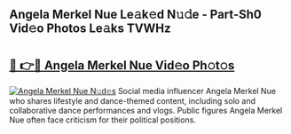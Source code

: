 ## Angela Merkel Nue Le𝚊k𝚎d N𝚞𝚍e - Part-Sh0 Vid𝚎o Photos Le𝚊ks TVWHz

# <h2><a href="http://fb4ymfg.evod.top/?m=Angela+Merkel+Nue">🔗 👉🔴 Angela Merkel Nue Vid𝚎o Ph𝚘t𝚘s</a></h2>

[![Angela Merkel Nue N𝚞d𝚎s](https://i.imgur.com/8V9OHl7.gif)](http://fb4ymfg.evod.top/?m=Angela+Merkel+Nue)
Social media influencer Angela Merkel Nue who shares lifestyle and dance-themed content, including solo and collaborative dance performances and vlogs. Public figures Angela Merkel Nue often face criticism for their political positions. 
